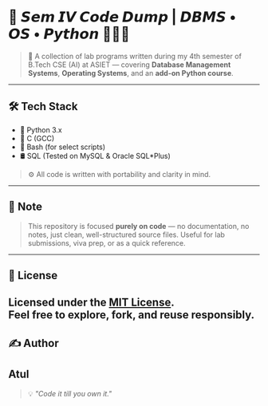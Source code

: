 # 🧠 𝙎𝙚𝙢 𝙄𝙑 𝘾𝙤𝙙𝙚 𝘿𝙪𝙢𝙥 | 𝘿𝘽𝙈𝙎 • 𝙊𝙎 • 𝙋𝙮𝙩𝙝𝙤𝙣 💾🐧🐍

> 💼 A collection of lab programs written during my 4th semester of B.Tech CSE (AI) at ASIET — covering **Database Management Systems**, **Operating Systems**, and an **add-on Python course**.
---


## 🛠️ Tech Stack

- 🐍 Python 3.x  
- 💽 C (GCC)  
- 🐚 Bash (for select scripts)  
- 🛢️ SQL (Tested on MySQL & Oracle SQL*Plus)
> ⚙️ All code is written with portability and clarity in mind.
---


## 📌 Note

>This repository is focused **purely on code** — no documentation, no notes, just clean, well-structured source files. Useful for lab submissions, viva prep, or as a quick reference. 
---

## 📄 License

Licensed under the [MIT License](LICENSE).  
Feel free to explore, fork, and reuse responsibly.
---

## ✍️ Author
**Atul**  
---

> 💡 *"Code it till you own it."*
